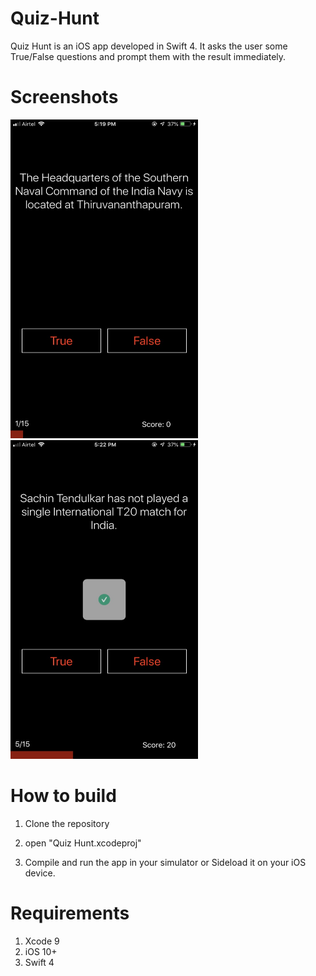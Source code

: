 # Quiz-Hunt
Quiz Hunt is an iOS app developed in Swift 4. It asks the user some True/False questions and prompt them with the result immediately.

# Screenshots
<img src="/Quiz%20Hunt/Screenshots/ss1.jpg" width="300" height="510">
<img src="/Quiz%20Hunt/Screenshots/ss2.jpg" width="300" height="510">

# How to build

1) Clone the repository

2) open "Quiz Hunt.xcodeproj"

3) Compile and run the app in your simulator or Sideload it on your iOS device.

# Requirements
1) Xcode 9
2) iOS 10+
3) Swift 4
